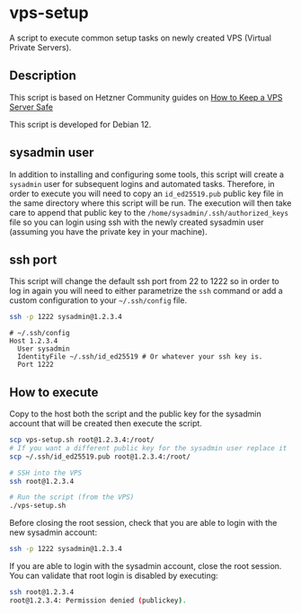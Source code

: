 # vps-setup
A script to execute common setup tasks on newly created VPS (Virtual Private Servers).

## Description

This script is based on Hetzner Community guides on [How to Keep a VPS Server Safe](https://community.hetzner.com/tutorials/security-ubuntu-settings-firewall-tools)

This script is developed for Debian 12.

## sysadmin user

In addition to installing and configuring some tools, this script will create a `sysadmin` user for subsequent logins and automated tasks.
Therefore, in order to execute you will need to copy an `id_ed25519.pub` public key file in the same directory where this script will be run. The execution
will then take care to append that public key to the `/home/sysadmin/.ssh/authorized_keys` file so you can login using ssh with the newly
created sysadmin user (assuming you have the private key in your machine).

## ssh port

This script will change the default ssh port from 22 to 1222 so in order to log in again you will need to either parametrize the `ssh` command or add a
custom configuration to your `~/.ssh/config` file.
```bash
ssh -p 1222 sysadmin@1.2.3.4
```

```
# ~/.ssh/config
Host 1.2.3.4
  User sysadmin
  IdentityFile ~/.ssh/id_ed25519 # Or whatever your ssh key is.
  Port 1222
```

## How to execute
Copy to the host both the script and the public key for the sysadmin account that will be created then execute the script.

```bash
scp vps-setup.sh root@1.2.3.4:/root/
# If you want a different public key for the sysadmin user replace it
scp ~/.ssh/id_ed25519.pub root@1.2.3.4:/root/

# SSH into the VPS
ssh root@1.2.3.4

# Run the script (from the VPS)
./vps-setup.sh
```

Before closing the root session, check that you are able to login with the new sysadmin account:

```bash
ssh -p 1222 sysadmin@1.2.3.4
```

If you are able to login with the sysadmin account, close the root session. You can validate that root login is disabled by executing:

```bash
ssh root@1.2.3.4
root@1.2.3.4: Permission denied (publickey).
```
